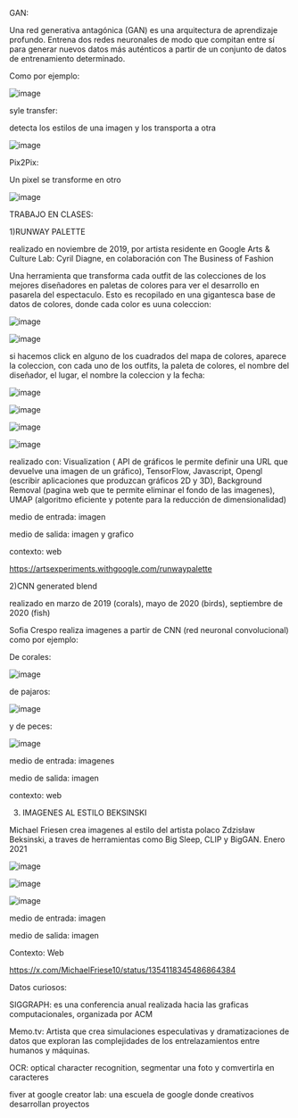 GAN:

Una red generativa antagónica (GAN) es una arquitectura de aprendizaje profundo. 
Entrena dos redes neuronales de modo que compitan entre sí para generar nuevos datos más auténticos a partir de un conjunto de datos de entrenamiento determinado.

Como por ejemplo:

![image](https://github.com/sofiachaav/audiv027-2024-1/assets/129554344/9348e4cc-7d77-4083-a38d-a9eb38d25cf4)

syle transfer:

detecta los estilos de una imagen y los transporta a otra

![image](https://github.com/sofiachaav/audiv027-2024-1/assets/129554344/4fd63f64-1b95-4738-b12a-3f02ff4a58f7)


Pix2Pix:

Un pixel se transforme en otro

![image](https://github.com/sofiachaav/audiv027-2024-1/assets/129554344/ddd91ec1-79b8-449f-bc1c-83d6703fd3fd)

TRABAJO EN CLASES:

1)RUNWAY PALETTE

realizado en noviembre de 2019, por artista residente en Google Arts & Culture Lab: Cyril Diagne, en colaboración con The Business of Fashion

Una herramienta que transforma cada outfit de las colecciones de los mejores diseñadores en paletas de colores para ver el desarrollo en pasarela del espectaculo. Esto es recopilado en una gigantesca base de datos de colores, donde cada color es uuna coleccion:

![image](https://github.com/sofiachaav/audiv027-2024-1/assets/129554344/9a23659a-4589-4d6c-b9be-f0a44029bc9d)

![image](https://github.com/sofiachaav/audiv027-2024-1/assets/129554344/bf04c14a-bc9b-44dc-970c-f727c0418e0a)

si hacemos click en alguno de los cuadrados del mapa de colores, aparece la coleccion, con cada uno de los outfits, la paleta de colores, el nombre del diseñador, el lugar, el nombre la coleccion y la fecha:

![image](https://github.com/sofiachaav/audiv027-2024-1/assets/129554344/f476ccc9-ec4e-489a-9f4d-61b3dd523fa4)

![image](https://github.com/sofiachaav/audiv027-2024-1/assets/129554344/3c8fc92e-f053-4687-a3d4-8bba360c1603)

![image](https://github.com/sofiachaav/audiv027-2024-1/assets/129554344/ab42dce6-6140-4cf4-a844-438daae1faf6)

![image](https://github.com/sofiachaav/audiv027-2024-1/assets/129554344/9317f4b4-5712-4feb-81e9-727e9d4a7cb4)

realizado con: Visualization ( API de gráficos le permite definir una URL que devuelve una imagen de un gráfico), TensorFlow, Javascript, Opengl (escribir aplicaciones que produzcan gráficos 2D y 3D), Background Removal (pagina web que te permite eliminar el fondo de las imagenes), UMAP (algoritmo eficiente y potente para la reducción de dimensionalidad)

medio de entrada: imagen

medio de salida: imagen y grafico 

contexto: web

https://artsexperiments.withgoogle.com/runwaypalette 

2)CNN generated blend

realizado en marzo de 2019 (corals), mayo de 2020 (birds), septiembre de 2020 (fish)

Sofia Crespo realiza imagenes a partir de CNN (red neuronal convolucional) como por ejemplo:

De corales:

![image](https://github.com/sofiachaav/audiv027-2024-1/assets/129554344/b7d5a048-7762-46a9-af48-3799a787b712)

de pajaros:

![image](https://github.com/sofiachaav/audiv027-2024-1/assets/129554344/127eb0f8-4e3b-4ac0-b9ac-60616876103b)

y de peces:

![image](https://github.com/sofiachaav/audiv027-2024-1/assets/129554344/8ac4e499-0ff3-474b-a02b-a0f520bb0419)

medio de entrada: imagenes

medio de salida: imagen

contexto: web



3) IMAGENES AL ESTILO BEKSINSKI

Michael Friesen crea imagenes al estilo del artista polaco Zdzisław Beksinski, a traves de herramientas como Big Sleep, CLIP y BigGAN. Enero 2021

![image](https://github.com/sofiachaav/audiv027-2024-1/assets/129554344/a3004cef-8065-4b2f-9716-12ce589dd0ad)

![image](https://github.com/sofiachaav/audiv027-2024-1/assets/129554344/000a2f52-dd76-41d1-b410-368ea0fdbb1b)

![image](https://github.com/sofiachaav/audiv027-2024-1/assets/129554344/d8670081-3494-4ea7-8f0f-7f3142b5863f)

medio de entrada: imagen

medio de salida: imagen

Contexto: Web

https://x.com/MichaelFriese10/status/1354118345486864384






Datos curiosos:


SIGGRAPH: es una conferencia anual realizada hacia las graficas computacionales, organizada por ACM

Memo.tv: Artista que crea simulaciones especulativas y dramatizaciones de datos que exploran las complejidades de los entrelazamientos entre humanos y máquinas.

OCR: optical character recognition, segmentar una foto y comvertirla en caracteres

fiver at google creator lab: una escuela de google donde creativos desarrollan proyectos
